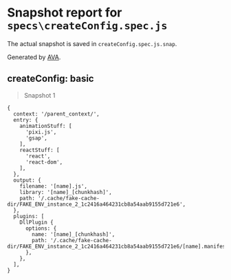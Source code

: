 # Snapshot report for `specs\createConfig.spec.js`

The actual snapshot is saved in `createConfig.spec.js.snap`.

Generated by [AVA](https://ava.li).

## createConfig: basic

> Snapshot 1

    {
      context: '/parent_context/',
      entry: {
        animationStuff: [
          'pixi.js',
          'gsap',
        ],
        reactStuff: [
          'react',
          'react-dom',
        ],
      },
      output: {
        filename: '[name].js',
        library: '[name]_[chunkhash]',
        path: '/.cache/fake-cache-dir/FAKE_ENV_instance_2_1c2416a464231cb8a54aab9155d721e6',
      },
      plugins: [
        DllPlugin {
          options: {
            name: '[name]_[chunkhash]',
            path: '/.cache/fake-cache-dir/FAKE_ENV_instance_2_1c2416a464231cb8a54aab9155d721e6/[name].manifest.json',
          },
        },
      ],
    }
